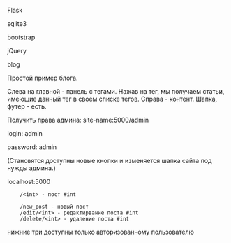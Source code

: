 Flask

sqlite3

bootstrap

jQuery

blog

Простой пример блога.

Слева на главной - панель с тегами. Нажав на тег, мы получаем статьи, имеющие данный тег в своем списке тегов.
Справа - контент. Шапка, футер - есть.

Получить права админа: site-name:5000/admin

login: admin

password: admin


(Становятся доступны новые кнопки и изменяется шапка сайта под нужды админа.)

localhost:5000


        /<int> - пост #int

        /new_post - новый пост
        /edit/<int> - редактирвание поста #int
        /delete/<int> - удаление поста #int

нижние три доступны только авторизованному пользователю

